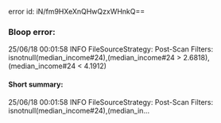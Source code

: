 error id: iN/fm9HXeXnQHwQzxWHnkQ==
### Bloop error:

25/06/18 00:01:58 INFO FileSourceStrategy: Post-Scan Filters: isnotnull(median_income#24),(median_income#24 > 2.6818),(median_income#24 < 4.1912)
#### Short summary: 

25/06/18 00:01:58 INFO FileSourceStrategy: Post-Scan Filters: isnotnull(median_income#24),(median_in...